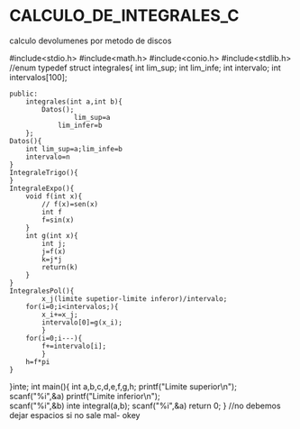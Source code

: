 # CALCULO_DE_INTEGRALES_C
calculo devolumenes por metodo de discos



#include<stdio.h>
#include<math.h>
#include<conio.h>
#include<stdlib.h>
//enum 
typedef struct integrales{
	int lim_sup;
	int lim_infe;
	int intervalo;
	int intervalos[100];
	
	public:
		integrales(int a,int b){
			Datos();
            		lim_sup=a
           	 	lim_infer=b
		};
	Datos(){
		int lim_sup=a;lim_infe=b	
		intervalo=n
	}
	IntegraleTrigo(){
	}
	IntegraleExpo(){
		void f(int x){
			// f(x)=sen(x)
			int f
			f=sin(x)
		}
		int g(int x){
			int j;
			j=f(x)
			k=j*j
			return(k)
		}
	}
	IntegralesPol(){
        	x_j(limite supetior-limite inferor)/intervalo;
		for(i=0;i<intervalos;){
			x_i+=x_j;
			intervalo[0]=g(x_i);
			}
		for(i=0;i---){
			f+=intervalo[i];	
			}
		h=f*pi
	}	
}inte;
int main(){
	int a,b,c,d,e,f,g,h;
	printf("Limite superior\n");
	scanf("%i",&a)
	printf("Limite inferior\n");	
	scanf("%i",&b)
	inte integral(a,b);
	scanf("%i",&a)
	return 0;
}
//no debemos dejar espacios si no sale mal- okey



